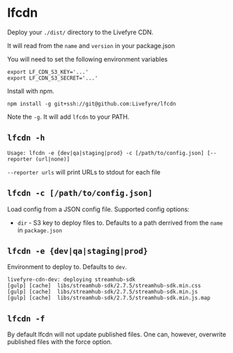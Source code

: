 # lfcdn

Deploy your `./dist/` directory to the Livefyre CDN.

It will read from the `name` and `version` in your package.json

You will need to set the following environment variables

    export LF_CDN_S3_KEY='...'
    export LF_CDN_S3_SECRET='...'

Install with npm.

    npm install -g git+ssh://git@github.com:Livefyre/lfcdn

Note the `-g`. It will add `lfcdn` to your PATH.

## `lfcdn -h`

    Usage: lfcdn -e {dev|qa|staging|prod} -c [/path/to/config.json] [--reporter (url|none)]

`--reporter urls` will print URLs to stdout for each file

## `lfcdn -c [/path/to/config.json]`

Load config from a JSON config file. Supported config options:

* `dir` - S3 key to deploy files to. Defaults to a path derrived from the `name` in `package.json`

## `lfcdn -e {dev|qa|staging|prod}`

Environment to deploy to. Defaults to `dev`.

    livefyre-cdn-dev: deploying streamhub-sdk
    [gulp] [cache]  libs/streamhub-sdk/2.7.5/streamhub-sdk.min.css
    [gulp] [cache]  libs/streamhub-sdk/2.7.5/streamhub-sdk.min.js
    [gulp] [cache]  libs/streamhub-sdk/2.7.5/streamhub-sdk.min.js.map

## `lfcdn -f`

By default lfcdn will not update published files. One can, however, overwrite published files with the force option.
